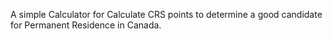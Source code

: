 A simple Calculator for Calculate CRS points to determine a good candidate for Permanent Residence in Canada.
